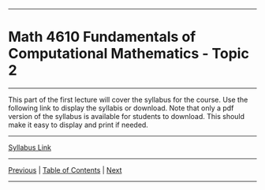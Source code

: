 <hr>

  # Math 4610 Fundamentals of Computational Mathematics  - Topic 2

<hr>

This part of the first lecture will cover the syllabus for the course. Use the
following link to display the syllabis or download. Note that only a pdf version
of the syllabus is available for students to download. This should make it easy
to display and print if needed.

<hr>

<a href="../pdf/embed_02.md"> Syllabus Link </a>

<hr>

[Previous](../../topic_01/md/topic_01.md) |
[Table of Contents](../../toc/md/topic_toc.md) |
[Next](../../topic_03/md/topic_03.md)

<hr>

